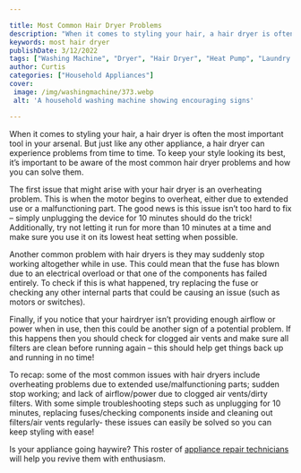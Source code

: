 ```yaml
---

title: Most Common Hair Dryer Problems
description: "When it comes to styling your hair, a hair dryer is often the most important tool in your arsenal. But just like any other applian...get more detail"
keywords: most hair dryer
publishDate: 3/12/2022
tags: ["Washing Machine", "Dryer", "Hair Dryer", "Heat Pump", "Laundry Appliances", "Appliance Guide"]
author: Curtis
categories: ["Household Appliances"]
cover: 
 image: /img/washingmachine/373.webp
 alt: 'A household washing machine showing encouraging signs'

---
```


When it comes to styling your hair, a hair dryer is often the most important tool in your arsenal. But just like any other appliance, a hair dryer can experience problems from time to time. To keep your style looking its best, it’s important to be aware of the most common hair dryer problems and how you can solve them. 

The first issue that might arise with your hair dryer is an overheating problem. This is when the motor begins to overheat, either due to extended use or a malfunctioning part. The good news is this issue isn’t too hard to fix – simply unplugging the device for 10 minutes should do the trick! Additionally, try not letting it run for more than 10 minutes at a time and make sure you use it on its lowest heat setting when possible. 

Another common problem with hair dryers is they may suddenly stop working altogether while in use. This could mean that the fuse has blown due to an electrical overload or that one of the components has failed entirely. To check if this is what happened, try replacing the fuse or checking any other internal parts that could be causing an issue (such as motors or switches). 

Finally, if you notice that your hairdryer isn’t providing enough airflow or power when in use, then this could be another sign of a potential problem. If this happens then you should check for clogged air vents and make sure all filters are clean before running again – this should help get things back up and running in no time! 

To recap: some of the most common issues with hair dryers include overheating problems due to extended use/malfunctioning parts; sudden stop working; and lack of airflow/power due to clogged air vents/dirty filters. With some simple troubleshooting steps such as unplugging for 10 minutes, replacing fuses/checking components inside and cleaning out filters/air vents regularly- these issues can easily be solved so you can keep styling with ease!

Is your appliance going haywire? This roster of <a href="/pages/appliance-repair-technicians/">appliance repair technicians</a> will help you revive them with enthusiasm.